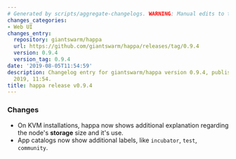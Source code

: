 ```yaml
---
# Generated by scripts/aggregate-changelogs. WARNING: Manual edits to this files will be overwritten.
changes_categories:
- Web UI
changes_entry:
  repository: giantswarm/happa
  url: https://github.com/giantswarm/happa/releases/tag/0.9.4
  version: 0.9.4
  version_tag: 0.9.4
date: '2019-08-05T11:54:59'
description: Changelog entry for giantswarm/happa version 0.9.4, published on 05 August
  2019, 11:54.
title: happa release v0.9.4
---
```


### Changes

- On KVM installations, happa now shows additional explanation regarding the node's **storage** size and it's use.
- App catalogs now show additional labels, like `incubator`, `test`, `community`.
